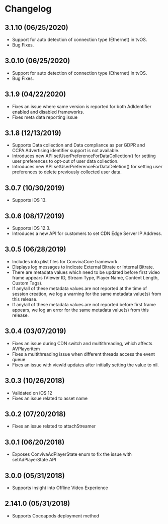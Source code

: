 # Changelog

## 3.1.10 (06/25/2020)
* Support for auto detection of connection type (Ethernet) in tvOS.
* Bug Fixes.

## 3.0.10 (06/25/2020)
* Support for auto detection of connection type (Ethernet) in tvOS.
* Bug Fixes.

## 3.1.9 (04/22/2020)
* Fixes an issue where same version is reported for both AdIdentifier enabled and disabled frameworks.
* Fixes meta data reporting issue

## 3.1.8 (12/13/2019)
* Supports Data collection and Data compliance as per GDPR and CCPA.Advertising identifier support is not available.
* Introduces new API setUserPreferenceForDataCollection() for setting user preferences to opt-out of user data collection.
* Introduces new API setUserPreferenceForDataDeletion() for setting user preferences to delete previously collected user data.

## 3.0.7 (10/30/2019)
* Supports iOS 13.

## 3.0.6 (08/17/2019)
* Supports iOS 12.3.
* Introduces a new API for customers to set CDN Edge Server IP Address.


## 3.0.5 (06/28/2019)
* Includes info.plist files for ConvivaCore framework.
* Displays log messages to indicate External Bitrate or Internal Bitrate.
* There are metadata values which need to be updated before first video frame appears (Viewer ID, Stream Type, Player Name, Content Length, Custom Tags).
* If any/all of these metadata values are not reported at the time of session creation, we log a warning for the same metadata value(s) from this release.
* If any/all of these metadata values are not reported before first frame appears, we log an error for the same metadata value(s) from this release.

## 3.0.4 (03/07/2019)
* Fixes an issue during CDN switch and multithreading, which affects AVPlayeritem
* Fixes a multithreading issue when different threads access the event queue
* Fixes an issue with viewId updates after initially setting the value to nil.

## 3.0.3 (10/26/2018)
* Validated on iOS 12
* Fixes an issue related to asset name

## 3.0.2 (07/20/2018)
* Fixes an issue related to attachStreamer

## 3.0.1 (06/20/2018)
* Exposes ConvivaAdPlayerState enum to fix the issue with setAdPlayerState API

## 3.0.0 (05/31/2018)
* Supports insight into Offline Video Experience

## 2.141.0 (05/31/2018)
* Supports Cocoapods deployment method
